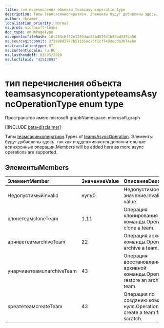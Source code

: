 ```yaml
---
title: тип перечисления объекта teamsasyncoperationtype
description: Типы Теамсасинкоператион. Элементы будут добавлены здесь, так как поддерживаются дополнительные асинхронные операции.
author: nkramer
localization_priority: Normal
ms.prod: microsoft-teams
doc_type: enumPageType
ms.openlocfilehash: 10c283cbf32e1259dac83b4575d1b36bd347ba56
ms.sourcegitcommit: 272996d2772b51105ec25f1cf7482ecda3b74ebe
ms.translationtype: MT
ms.contentlocale: ru-RU
ms.lasthandoff: 03/05/2020
ms.locfileid: "42519892"
---
```

# <a name="teamsasyncoperationtype-enum-type"></a><span data-ttu-id="1f29d-104">тип перечисления объекта teamsasyncoperationtype</span><span class="sxs-lookup"><span data-stu-id="1f29d-104">teamsAsyncOperationType enum type</span></span>

<span data-ttu-id="1f29d-105">Пространство имен: microsoft.graph</span><span class="sxs-lookup"><span data-stu-id="1f29d-105">Namespace: microsoft.graph</span></span>

[!INCLUDE [beta-disclaimer](../../includes/beta-disclaimer.md)]

<span data-ttu-id="1f29d-106">Типы [теамсасинкоператион](teamsasyncoperation.md).</span><span class="sxs-lookup"><span data-stu-id="1f29d-106">Types of [teamsAsyncOperation](teamsasyncoperation.md).</span></span> <span data-ttu-id="1f29d-107">Элементы будут добавлены здесь, так как поддерживаются дополнительные асинхронные операции.</span><span class="sxs-lookup"><span data-stu-id="1f29d-107">Members will be added here as more async operations are supported.</span></span>

## <a name="members"></a><span data-ttu-id="1f29d-108">Элементы</span><span class="sxs-lookup"><span data-stu-id="1f29d-108">Members</span></span>

| <span data-ttu-id="1f29d-109">Элемент</span><span class="sxs-lookup"><span data-stu-id="1f29d-109">Member</span></span> | <span data-ttu-id="1f29d-110">Значение</span><span class="sxs-lookup"><span data-stu-id="1f29d-110">Value</span></span>| <span data-ttu-id="1f29d-111">Описание</span><span class="sxs-lookup"><span data-stu-id="1f29d-111">Description</span></span> |
|:---------------|:--------|:----------|
|<span data-ttu-id="1f29d-112">Недопустимый</span><span class="sxs-lookup"><span data-stu-id="1f29d-112">invalid</span></span>|<span data-ttu-id="1f29d-113">нуль</span><span class="sxs-lookup"><span data-stu-id="1f29d-113">0</span></span>|<span data-ttu-id="1f29d-114">Недопустимое значение.</span><span class="sxs-lookup"><span data-stu-id="1f29d-114">Invalid value.</span></span>|
|<span data-ttu-id="1f29d-115">клонетеам</span><span class="sxs-lookup"><span data-stu-id="1f29d-115">cloneTeam</span></span>|<span data-ttu-id="1f29d-116">1,1</span><span class="sxs-lookup"><span data-stu-id="1f29d-116">1</span></span>|<span data-ttu-id="1f29d-117">Операция клонирования команды.</span><span class="sxs-lookup"><span data-stu-id="1f29d-117">Operation to clone a team.</span></span>|
|<span data-ttu-id="1f29d-118">арчиветеам</span><span class="sxs-lookup"><span data-stu-id="1f29d-118">archiveTeam</span></span>|<span data-ttu-id="1f29d-119">2</span><span class="sxs-lookup"><span data-stu-id="1f29d-119">2</span></span>|<span data-ttu-id="1f29d-120">Операция архивации команды.</span><span class="sxs-lookup"><span data-stu-id="1f29d-120">Operation to archive a team.</span></span>|
|<span data-ttu-id="1f29d-121">унарчиветеам</span><span class="sxs-lookup"><span data-stu-id="1f29d-121">unarchiveTeam</span></span>|<span data-ttu-id="1f29d-122">4</span><span class="sxs-lookup"><span data-stu-id="1f29d-122">3</span></span>|<span data-ttu-id="1f29d-123">Операция восстановления архивной команды.</span><span class="sxs-lookup"><span data-stu-id="1f29d-123">Operation to restore an archived team.</span></span>|
|<span data-ttu-id="1f29d-124">креатетеам</span><span class="sxs-lookup"><span data-stu-id="1f29d-124">createTeam</span></span>|<span data-ttu-id="1f29d-125">4</span><span class="sxs-lookup"><span data-stu-id="1f29d-125">3</span></span>|<span data-ttu-id="1f29d-126">Операция по созданию команды с нуля.</span><span class="sxs-lookup"><span data-stu-id="1f29d-126">Operation to create a team from scratch.</span></span>|

